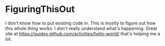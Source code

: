 # FiguringThisOut
I don't know how to put existing code in. 
This is mostly to figure out how this whole thing works. I don't really understand what's happening. Great site at https://guides.github.com/activities/hello-world/ that's helping me a lot. 
